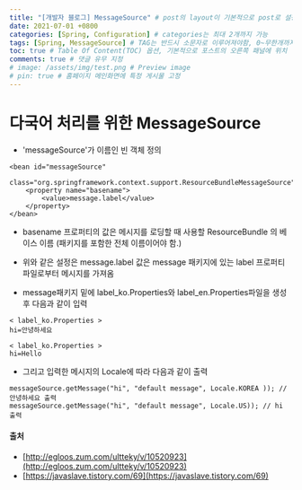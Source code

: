 ```yaml
---
title: "[개발자 블로그] MessageSource" # post의 layout이 기본적으로 post로 설정되어있어서 Front Matter에 따로 layout변수를 만들어 주지 않아도 됨
date: 2021-07-01 +0800
categories: [Spring, Configuration] # categories는 최대 2개까지 가능
tags: [Spring, MessageSource] # TAG는 반드시 소문자로 이루어져야함, 0~무한개까지 지정 가능
toc: true # Table Of Content(TOC) 옵션, 기본적으로 포스트의 오른쪽 패널에 위치
comments: true # 댓글 유무 지정
# image: /assets/img/test.png # Preview image
# pin: true # 홈페이지 메인화면에 특정 게시물 고정
---
```


# 다국어 처리를 위한 MessageSource
- 'messageSource'가 이름인 빈 객체 정의

~~~
<bean id="messageSource"
     class="org.springframework.context.support.ResourceBundleMessageSource">
    <property name="basename">
        <value>message.label</value>
    </property>
</bean>
~~~
 
- basename 프로퍼티의 값은 메시지를 로딩할 때 사용할 ResourceBundle 의 베이스 이름 (패키지를 포함한 전체 이름이어야 함.)
- 위와 같은 설정은 message.label 값은 message 패키지에 있는 label 프로퍼티 파일로부터 메시지를 가져옴

- message패키지 밑에 label_ko.Properties와 label_en.Properties파일을 생성 후 다음과 같이 입력

~~~
< label_ko.Properties >
hi=안녕하세요
~~~

~~~
< label_ko.Properties >
hi=Hello
~~~

- 그리고 입력한 메시지의 Locale에 따라 다음과 같이 출력

~~~
messageSource.getMessage("hi", "default message", Locale.KOREA )); // 안녕하세요 출력
messageSource.getMessage("hi", "default message", Locale.US)); // hi 출력
~~~

#### 출처
- [http://egloos.zum.com/ultteky/v/10520923](http://egloos.zum.com/ultteky/v/10520923)
- [https://javaslave.tistory.com/69](https://javaslave.tistory.com/69)
